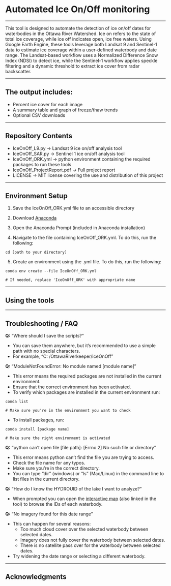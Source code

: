 # Automated Ice On/Off monitoring
---

This tool is designed to automate the detection of ice on/off dates for waterbodies in the Ottawa River Watershed. Ice on refers to the state of total ice coverage, while ice off indicates open, ice free waters. 
Using Google Earth Engine, these tools leverage both Landsat 9 and Sentinel-1 data to estimate ice coverage within a user-defined waterbody and date range. The Landsat-based workflow uses a Normalized Difference Snow Index (NDSI) to detect ice, while the Sentinel-1 workflow applies speckle filtering and a dynamic threshold to extract ice cover from radar backscatter.

---
## The output includes: 
* Percent ice cover for each image
* A summary table and graph of freeze/thaw trends
* Optional CSV downloads

---
## Repository Contents
* IceOnOff_L9.py &rarr; Landsat 9 ice on/off analysis tool
* IceOnOff_SAR.py &rarr; Sentinel 1 ice on/off analysis tool
* IceOnOff_ORK.yml &rarr; python environment containing the required packages to run these tools
* IceOnOff_ProjectReport.pdf &rarr; Full project report
* LICENSE &rarr; MIT license covering the use and distribution of this project

---
## Environment Setup
1. Save the IceOnOff_ORK.yml file to an accessible directory

2. Download [Anaconda](https://www.anaconda.com/download)
   
3. Open the Anaconda Prompt (included in Anaconda installation)
   
4. Navigate to the file containing IceOnOff_ORK.yml. To do this, run the following:
```
cd [path to your directory]
```
5. Create an environment using the .yml file. To do this, run the following:
```
conda env create --file IceOnOff_ORK.yml

# If needed, replace 'IceOnOff_ORK' with appropriate name
```

---
## Using the tools 

---
## Troubleshooting / FAQ

**Q:** “Where should I save the scripts?”
*	You can save them anywhere, but it’s recommended to use a simple path with no special characters. 
*	For example, “C: /OttawaRiverkeeper/IceOnOff”

**Q:** “ModuleNotFoundError: No module named [module name]”
*	This error means the required packages are not installed in the current environment. 
*	Ensure that the correct environment has been activated. 
*	To verify which packages are installed in the current environment run: 
```
conda list

# Make sure you're in the environment you want to check
```
*	To install packages, run:
```
conda install [package name]

# Make sure the right environment is activated
```

**Q:** “python can’t open file [file path]: [Errno 2] No such file or directory”
*	This error means python can’t find the file you are trying to access. 
*	Check the file name for any typos.
*	Make sure you’re in the correct directory.
*	You can type “dir” (windows) or “ls” (Mac/Linux) in the command line to list files in the current directory.

**Q:** “How do I know the HYDROUID of the lake I want to analyze?”
*	When prompted you can open the [interactive map](benschellenberg.github.io/OttawaRiverWatershed/ORW_Feature_Names.html) (also linked in the tool) to browse the IDs of each waterbody. 

**Q:** “No imagery found for this date range”
* This can happen for several reasons: 
  	 * Too much cloud cover over the selected waterbody between selected dates.
   	 * Imagery does not fully cover the waterbody between selected dates.
	 * There is no satellite pass over for the waterbody between selected dates.
* Try widening the date range or selecting a different waterbody. 

---
## Acknowledgments
